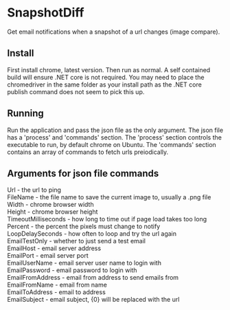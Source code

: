 # SnapshotDiff
Get email notifications when a snapshot of a url changes (image compare).

## Install
First install chrome, latest version. Then run as normal. A self contained build will ensure .NET core is not required.
You may need to place the chromedriver in the same folder as your install path as the .NET core publish command does not seem to pick this up.

## Running
Run the application and pass the json file as the only argument. The json file has a 'process' and 'commands' section. The 'process' section controls the executable to run, by default chrome on Ubuntu. The 'commands' section contains an array of commands to fetch urls preiodically.

## Arguments for json file commands

Url - the url to ping  
FileName - the file name to save the current image to, usually a .png file
Width - chrome browser width  
Height - chrome browser height  
TimeoutMilliseconds - how long to time out if page load takes too long
Percent - the percent the pixels must change to notify  
LoopDelaySeconds - how often to loop and try the url again  
EmailTestOnly - whether to just send a test email  
EmailHost - email server address  
EmailPort - email server port  
EmailUserName - email server user name to login with  
EmailPassword - email password to login with  
EmailFromAddress - email from address to send emails from  
EmailFromName - email from name  
EmailToAddress - email to address  
EmailSubject - email subject, {0} will be replaced with the url  

